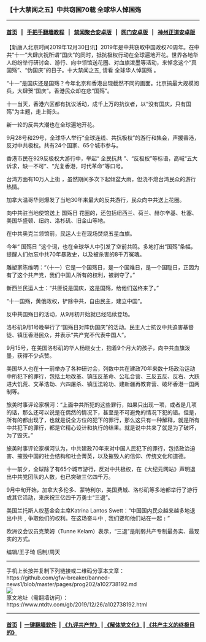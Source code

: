 ### 【十大禁闻之五】中共窃国70载  全球华人悼国殇
------------------------

#### [首页](https://github.com/gfw-breaker/banned-news1/blob/master/README.md) &nbsp;&nbsp;|&nbsp;&nbsp; [手把手翻墙教程](https://github.com/gfw-breaker/guides/wiki) &nbsp;&nbsp;|&nbsp;&nbsp; [禁闻聚合安卓版](https://github.com/gfw-breaker/bn-android) &nbsp;&nbsp;|&nbsp;&nbsp; [网门安卓版](https://github.com/oGate2/oGate) &nbsp;&nbsp;|&nbsp;&nbsp; [神州正道安卓版](https://github.com/SzzdOgate/update) 



<div><div class="post_content" itemprop="articleBody">
 <p>
  【新唐人北京时间2019年12月30日讯】2019年是中共窃取中国政权70周年。在中共“十一”大肆庆祝所谓“国庆”的同时，抵抗极权行动在全球遍地开花。世界各地华人纷纷举行研讨会、游行、向中领馆送花圈、对血旗泼墨等活动，来悼念这个“真国殇”、“伪国庆”的日子。十大禁闻之五, 请看
  <ok href="https://www.ntdtv.com/gb/全球华人悼国殇.htm">
   全球华人悼国殇
  </ok>
  。
 </p>
 <p>
  “十一”是国庆还是国殇？今年北京和香港出现截然不同的画面。北京搞最大规模阅兵，大肆贺“国庆”。香港民众却在悲“国殇”。
 </p>
 <p>
  十一当天，香港六区都有抗议活动，成千上万的抗议者，以“没有国庆，只有国殇”为主题，走上街头。
 </p>
 <p>
  新一轮的反共大潮也在全球遍地开花。
 </p>
 <p>
  9月28号和29号，全球华人举行“全球连线、共抗极权”的游行和集会，声援香港，反对中共极权。共有24个国家、65个城市参与。
 </p>
 <p>
  香港市民在929反极权大游行中，举起“
  <ok href="https://www.ntdtv.com/gb/全民抗共.htm">
   全民抗共
  </ok>
  ”、“反极权”等标语，高喊“五大诉求，缺一不可”、“光复香港，时代革命”等口号。
 </p>
 <p>
  台湾方面有10万人上街 ，虽然期间多次下起倾盆大雨，但浇不熄台湾民众的游行热情。
 </p>
 <p>
  加拿大温哥华则爆发了当地30年来最大的反共游行，民众向中共送上花圈。
 </p>
 <p>
  向中共驻当地使馆送上
  <ok href="https://www.ntdtv.com/gb/国殇日.htm">
   国殇日
  </ok>
  花圈的，还包括纽西兰、荷兰、赫尔辛基、杜塞、美国华盛顿、纽约、洛杉矶、旧金山等地。
 </p>
 <p>
  在中共奥克兰领馆前，民运人士在现场焚烧五星血旗。
 </p>
 <p>
  今年“
  <ok href="https://www.ntdtv.com/gb/国殇日.htm">
   国殇日
  </ok>
  ”这个词，也在全球华人中引发了空前共鸣。多地打出“国殇”条幅，提醒人们勿忘中共70年暴政史，以及被杀害的8千万冤魂。
 </p>
 <p>
  雕塑家陈维明：“（十一）它是一个国殇日，是一个国难日，是一个国耻日，正因为有了这个共产党，我们中国人所有的权利，被剥夺了。”
 </p>
 <p>
  新西兰民运人士：“共匪说是国庆，这是国殇，给他们送终来了。”
 </p>
 <p>
  “十一国殇，黄俄政权，铲除中共，自由民主，建立中国”。
 </p>
 <p>
  反中共国殇日的活动，从9月初开始就已经陆续登场。
 </p>
 <p>
  洛杉矶9月1号晚举行了“国殇日对阵伪国庆”的活动。民主人士抗议中共迫害基督徒、镇压香港民众，并表示“共产党不代表中国人”。
 </p>
 <p>
  9月15号，在美国洛杉矶的华人杨晓女士，抱着9个月大的孩子，向中共血旗泼墨，获得不少点赞。
 </p>
 <p>
  美国华人也在十一前举办了各种研讨会，列数中共在建政70年来数十场政治运动中所犯下的罪行，包括土地改革、镇压反革命、公私合营、三反五反、反右、大跃进大饥荒、文革浩劫、六四屠杀、镇压法轮功、建新疆再教育营、破坏香港一国两制等。
 </p>
 <p>
  旅美时事评论家横河：“上面中共所犯的这些罪行，如果只出现一项，或者是几项的话，那么还可以说是在偶然的情况下，甚至是不可避免的情况下犯的错。但是，所有的都出现了，也就是说全方位的犯下的罪行，那么这只有一种解释，就是所有中共犯下的罪行，都是它精心设计和执行的结果。就是说中共来了就是为了破坏，为了毁灭。”
 </p>
 <p>
  旅美时事评论家横河认为，中共建政70年来对中国人民犯下的罪行，包括政治迫害、摧毁中国的社会结构和社会菁英，以及摧毁人的信仰、传统文化和道德。
 </p>
 <p>
  十一前夕，全球除了有65个城市游行，反对中共极权，在《大纪元网站》声明退出中共党团队的人数，也已突破三亿四千万。
 </p>
 <p>
  9月中旬开始，加拿大多伦多、蒙特利尔，美国费城、洛杉矶等多地都举行了游行或其它活动，来庆祝三亿四千万勇士“三退”。
 </p>
 <p>
  美国兰托斯人权基金会主席Katrina Lantos Swett：“中国国内民众越来越多地退出中共﹐争取他们的权利。在这场奋斗中﹐我们要和他们站在一起﹗”
 </p>
 <p>
  欧洲议会议员克莱姆（Tunne Kelam）表示，“三退”是削弱共产专制最务实、最现实的方式。
 </p>
 <p>
  编辑/王子琦 后制/周天
 </p>
 <div class="single_ad">
 </div>
</div>
</div>
<hr/>
手机上长按并复制下列链接或二维码分享本文章：<br/>
https://github.com/gfw-breaker/banned-news1/blob/master/pages/prog202/a102738192.md <br/>
<a href='https://github.com/gfw-breaker/banned-news1/blob/master/pages/prog202/a102738192.md'><img src='https://github.com/gfw-breaker/banned-news1/blob/master/pages/prog202/a102738192.md.png'/></a> <br/>
原文地址（需翻墙访问）：https://www.ntdtv.com/gb/2019/12/26/a102738192.html


------------------------
#### [首页](https://github.com/gfw-breaker/banned-news1/blob/master/README.md) &nbsp;|&nbsp; [一键翻墙软件](https://github.com/gfw-breaker/nogfw/blob/master/README.md) &nbsp;| [《九评共产党》](https://github.com/gfw-breaker/9ping.md/blob/master/README.md#九评之一评共产党是什么) | [《解体党文化》](https://github.com/gfw-breaker/jtdwh.md/blob/master/README.md) | [《共产主义的终极目的》](https://github.com/gfw-breaker/gczydzjmd.md/blob/master/README.md)


<img src='http://gfw-breaker.win/banned-news/pages/prog202/a102738192.md' width='0px' height='0px'/>